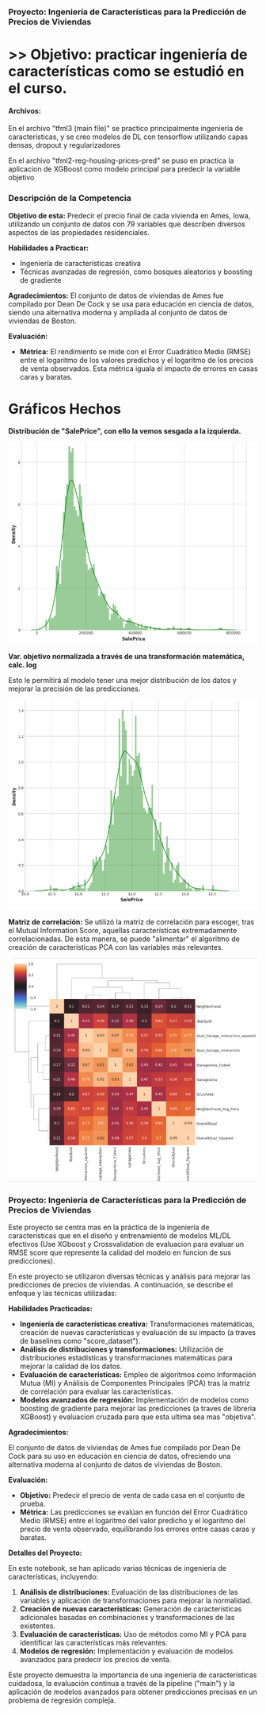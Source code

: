 ### Proyecto: Ingeniería de Características para la Predicción de Precios de Viviendas

# >> Objetivo: practicar ingeniería de características como se estudió en el curso.


#### Archivos:

En el archivo "tfml3 (main file)" se practico principalmente ingenieria de caracteristicas, y se creo modelos de DL con tensorflow utilizando capas densas, dropout y regularizadores

En el archivo "tfml2-reg-housing-prices-pred" se puso en practica la aplicacion de XGBoost como modelo principal para predecir la variable objetivo

### Descripción de la Competencia

**Objetivo de esta:** Predecir el precio final de cada vivienda en Ames, Iowa, utilizando un conjunto de datos con 79 variables que describen diversos aspectos de las propiedades residenciales.

**Habilidades a Practicar:**
- Ingeniería de características creativa
- Técnicas avanzadas de regresión, como bosques aleatorios y boosting de gradiente

**Agradecimientos:**
El conjunto de datos de viviendas de Ames fue compilado por Dean De Cock y se usa para educación en ciencia de datos, siendo una alternativa moderna y ampliada al conjunto de datos de viviendas de Boston.

**Evaluación:**
- **Métrica:** El rendimiento se mide con el Error Cuadrático Medio (RMSE) entre el logaritmo de los valores predichos y el logaritmo de los precios de venta observados. Esta métrica iguala el impacto de errores en casas caras y baratas.

# Gráficos Hechos

**Distribución de "SalePrice", con ello la vemos sesgada a la izquierda.**

![bc fbf](image.png)

**Var. objetivo normalizada a través de una transformación matemática, calc. log**

Esto le permitirá al modelo tener una mejor distribución de los datos y mejorar la precisión de las predicciones.

![cvbcv ty](image-1.png)

**Matriz de correlación:** Se utilizó la matriz de correlación para escoger, tras el Mutual Information Score, aquellas características extremadamente correlacionadas. De esta manera, se puede "alimentar" el algoritmo de creación de características PCA con las variables más relevantes.

![tyuty](image-2.png)

### Proyecto: Ingeniería de Características para la Predicción de Precios de Viviendas

Este proyecto se centra mas en la práctica de la ingeniería de características que en el diseño y entrenamiento de modelos ML/DL efectivos (Use XGboost y Crossvalidation de evaluacion para evaluar un RMSE score que represente la calidad del modelo en funcion de sus predicciones). 

En este proyecto se utilizaron diversas técnicas y análisis para mejorar las predicciones de precios de viviendas. A continuación, se describe el enfoque y las técnicas utilizadas:

**Habilidades Practicadas:**

- **Ingeniería de características creativa:** Transformaciones matemáticas, creación de nuevas características y evaluación de su impacto (a traves de baselines como "score_dataset").
- **Análisis de distribuciones y transformaciones:** Utilización de distribuciones estadísticas y transformaciones matemáticas para mejorar la calidad de los datos.
- **Evaluación de características:** Empleo de algoritmos como Información Mutua (MI) y Análisis de Componentes Principales (PCA) tras la matriz de correlación para evaluar las características.
- **Modelos avanzados de regresión:** Implementación de modelos como boosting de gradiente para mejorar las predicciones (a traves de libreria XGBoost) y evaluacion cruzada para que esta ultima sea mas "objetiva".

**Agradecimientos:**

El conjunto de datos de viviendas de Ames fue compilado por Dean De Cock para su uso en educación en ciencia de datos, ofreciendo una alternativa moderna al conjunto de datos de viviendas de Boston.

**Evaluación:**

- **Objetivo:** Predecir el precio de venta de cada casa en el conjunto de prueba.
- **Métrica:** Las predicciones se evalúan en función del Error Cuadrático Medio (RMSE) entre el logaritmo del valor predicho y el logaritmo del precio de venta observado, equilibrando los errores entre casas caras y baratas.

**Detalles del Proyecto:**

En este notebook, se han aplicado varias técnicas de ingeniería de características, incluyendo:

1. **Análisis de distribuciones:** Evaluación de las distribuciones de las variables y aplicación de transformaciones para mejorar la normalidad.
2. **Creación de nuevas características:** Generación de características adicionales basadas en combinaciones y transformaciones de las existentes.
3. **Evaluación de características:** Uso de métodos como MI y PCA para identificar las características más relevantes.
4. **Modelos de regresión:** Implementación y evaluación de modelos avanzados para predecir los precios de venta.

Este proyecto demuestra la importancia de una ingeniería de características cuidadosa, la evaluación continua a través de la pipeline ("main") y la aplicación de modelos avanzados para obtener predicciones precisas en un problema de regresión compleja. 


